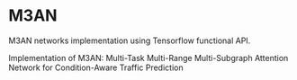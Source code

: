 # M3AN
M3AN networks implementation using Tensorflow functional API.

Implementation of M3AN: Multi-Task Multi-Range Multi-Subgraph Attention Network for Condition-Aware Traffic Prediction
